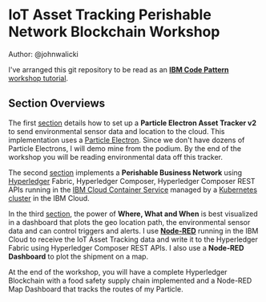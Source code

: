 # IoT Asset Tracking Perishable Network Blockchain Workshop
Author: @johnwalicki

I've arranged this git repository to be read as an **[IBM Code Pattern](https://developer.ibm.com/code/)** [workshop tutorial](Workshop/README.md).

## Section Overviews
The first [section](../ParticleElectron/README.md) details how to set up a **Particle Electron Asset Tracker v2** to send environmental sensor data and location to the cloud. This implementation uses a [Particle Electron](https://docs.particle.io/datasheets/kits-and-accessories/particle-shields/#electron-asset-tracker-v2). Since we don't have dozens of Particle Electrons, I will demo mine from the podium.  By the end of the workshop you will be reading environmental data off this tracker.

The second [section](../Blockchain/README.md) implements a **Perishable Business Network** using [Hyperledger](https://www.hyperledger.org/) Fabric, Hyperledger Composer, Hyperledger Composer REST APIs running in the [IBM Cloud Container Service](https://www.ibm.com/cloud/container-service) managed by a [Kubernetes cluster](https://console.bluemix.net/docs/tutorials/scalable-webapp-kubernetes.html#deploy-a-scalable-web-application-on-kubernetes) in the IBM Cloud.

In the third [section](../Node-RED/README.md), the power of **Where, What and When** is best visualized in a dashboard that plots the geo location path, the environmental sensor data and can control triggers and alerts.  I use **[Node-RED](https://nodered.org/)** running in the IBM Cloud to receive the IoT Asset Tracking data and write it to the Hyperledger Fabric using Hyperledger Composer REST APIs.  I also use a **Node-RED Dashboard** to plot the shipment on a map.

At the end of the workshop, you will have a complete Hyperledger Blockchain with a food safety supply chain implemented and a Node-RED Map Dashboard that tracks the routes of my Particle.

